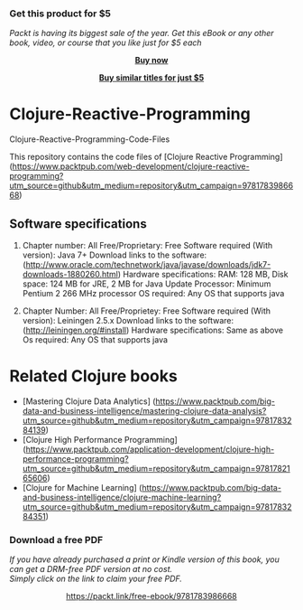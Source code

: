 
### Get this product for $5

<i>Packt is having its biggest sale of the year. Get this eBook or any other book, video, or course that you like just for $5 each</i>


<b><p align='center'>[Buy now](https://packt.link/9781783986668)</p></b>


<b><p align='center'>[Buy similar titles for just $5](https://subscription.packtpub.com/search)</p></b>


# Clojure-Reactive-Programming
Clojure-Reactive-Programming-Code-Files

This repository contains the code files of [Clojure Reactive Programming] (https://www.packtpub.com/web-development/clojure-reactive-programming?utm_source=github&utm_medium=repository&utm_campaign=9781783986668)

## Software specifications
1) Chapter number: All
   Free/Proprietary: Free
   Software required (With version): Java 7+
   Download links to the software: (http://www.oracle.com/technetwork/java/javase/downloads/jdk7-downloads-1880260.html)
   Hardware specifications: RAM: 128 MB,
                            Disk space: 124 MB for JRE, 2 MB for Java Update
                            Processor: Minimum Pentium 2 266 MHz processor
   OS required: Any OS that supports java

2) Chapter Number: All
   Free/Proprietey: Free
   Software required (With version): Leiningen 2.5.x
   Download links to the software: (http://leiningen.org/#install)
   Hardware specifications: Same as above
   Os required: Any OS that supports java
   
# Related Clojure books
* [Mastering Clojure Data Analytics] (https://www.packtpub.com/big-data-and-business-intelligence/mastering-clojure-data-analysis?utm_source=github&utm_medium=repository&utm_campaign=9781783284139)
* [Clojure High Performance Programming] (https://www.packtpub.com/application-development/clojure-high-performance-programming?utm_source=github&utm_medium=repository&utm_campaign=9781782165606)
* [Clojure for Machine Learning] (https://www.packtpub.com/big-data-and-business-intelligence/clojure-machine-learning?utm_source=github&utm_medium=repository&utm_campaign=9781783284351)
### Download a free PDF

 <i>If you have already purchased a print or Kindle version of this book, you can get a DRM-free PDF version at no cost.<br>Simply click on the link to claim your free PDF.</i>
<p align="center"> <a href="https://packt.link/free-ebook/9781783986668">https://packt.link/free-ebook/9781783986668 </a> </p>